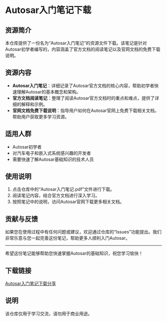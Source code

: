  # Autosar入门笔记下载

 ## 资源简介

 本仓库提供了一份名为“Autosar入门笔记”的资源文件下载。该笔记是针对Autosar初学者编写的，内容涵盖了官方文档的阅读笔记以及官网文档的免费下载说明。

 ## 资源内容

 - **Autosar入门笔记**：详细记录了Autosar官方文档的核心内容，帮助初学者快速理解Autosar的基本概念和架构。
 - **官方文档阅读笔记**：整理了阅读Autosar官方文档时的重点和难点，提供了详细的解释和示例。
 - **官网文档免费下载说明**：指导用户如何在Autosar官网上免费下载相关文档，帮助用户获取更多学习资源。

 ## 适用人群

 - Autosar初学者
 - 对汽车电子和嵌入式系统感兴趣的开发者
 - 需要快速了解Autosar基础知识的技术人员

 ## 使用说明

 1. 点击仓库中的“Autosar入门笔记.pdf”文件进行下载。
 2. 阅读笔记内容，结合官方文档进行深入学习。
 3. 按照笔记中的说明，访问Autosar官网下载更多相关文档。

 ## 贡献与反馈

 如果您在使用过程中有任何问题或建议，欢迎通过仓库的“Issues”功能提出。我们非常乐意与您一起完善这份笔记，帮助更多人顺利入门Autosar。

 ---

 希望这份笔记能够帮助您快速掌握Autosar的基础知识，祝您学习愉快！

 ## 下载链接
 [Autosar入门笔记下载分享](https://pan.quark.cn/s/9cfbf9bcc141)

 ## 说明

 该仓库仅用于学习交流，请勿用于商业用途。
